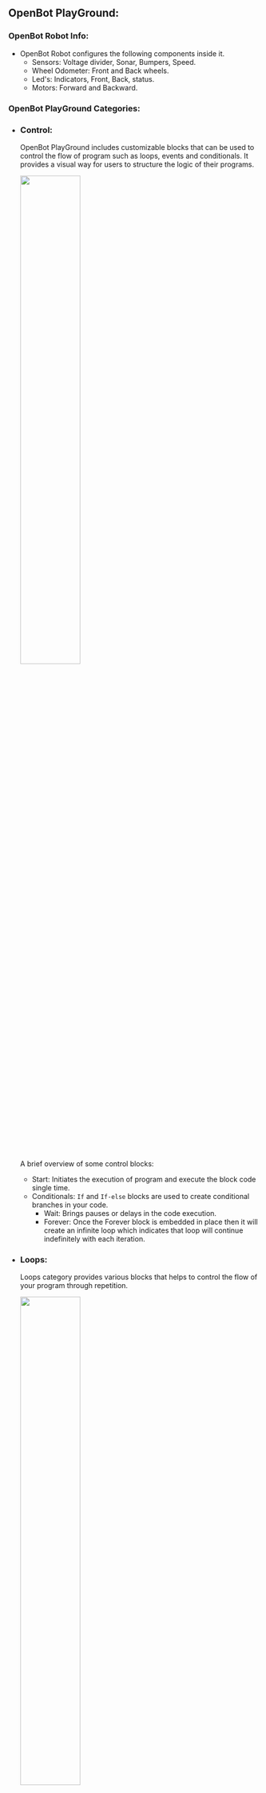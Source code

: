 ## OpenBot PlayGround:

### OpenBot Robot Info:

- OpenBot Robot configures the following components inside it.
    - Sensors: Voltage divider, Sonar, Bumpers, Speed.
    - Wheel Odometer: Front and Back wheels.
    - Led's: Indicators, Front, Back, status.
    - Motors: Forward and Backward.

### OpenBot PlayGround Categories:

- ### Control:

  OpenBot PlayGround includes customizable blocks that can be used to control the flow of program such as loops, events
  and conditionals. It provides a visual way for users to structure the logic of their programs.

    <img src="../../../../docs/images/playground_blockly_control.jpg" height="50%" width="50%"/>

  A brief overview of some control blocks:
    - Start: Initiates the execution of program and execute the block code single time.
    - Conditionals: ``If`` and ``If-else`` blocks are used to create conditional branches in your code.
        - Wait: Brings pauses or delays in the code execution.
        - Forever: Once the Forever block is embedded in place then it will create an infinite loop which indicates that
          loop will continue indefinitely with each iteration.

- ### Loops:

  Loops category provides various blocks that helps to control the flow of your program through repetition.

     <img src="../../../../docs/images/playground_blockly_loops.jpg" height="50%" width="50%"/>

  Some loop blocks examples are listed here below:

    - Repeat: The ``Repeat`` block enables you to define the number of iterations for a set of blocks to be executed.
    - While: The ``While`` block continues executing a set of blocks as long as a specified condition remains true.

- ### Operators:

  Operators allow you to perform several operations or calculations within your program. The blocks allow you to build
  complex expressions and conditions according to the requirement.

  <img src="../../../../docs/images/playground_operator_blocks.jpg" height="50%" width="50%"/>

  Here are some common types of operators that you might find in OpenBot PlayGround:

    - Arithmetic: Addition, subtraction, multiplication, division, and other arithmetic operations are available in this
      category.
    - Math Operators: Blocks like "Power," "Square Root," and "Random Fraction" are used to perform more advanced
      mathematical computations.


- ### Variables:

  Variables are used for data storage within your blocks and inside variables category blocks allow you to declare, set,
  change and manipulate variables.The concept of variables in OpenBot PlayGround help you to manage and manipulate data
  in your programs.

  <img src="../../../../docs/images/playground_variable_blocks.jpg" height="50%" width="50%"/>

  Have a look on some Variable block examples:

    - Set: Set Variable block is going to assign a value to a variable.
    - Change: It will help you to modify the value of an existing variable.

- ### Lights:

  Lights are another type of category that is provided by OpenBot PlayGround which helps to make the use of indicators
  and can set the values of brightness dynamically.

  <img src="../../../../docs/images/playground_light_blocks.jpg" height="50%" width="50%"/>

  Below are some examples:
    - Indicators: Block used to enable indicators by turning them ON/OFF.
    - Brightness: used to set the brightness of tail and head LED by taking dynamic values.

  NOTE: Keeping the brightness at zero will make the brightness mode OFF and if the brightness is at the highest point
  ie.100 will turn ON the brightness mode.

- ### Controller:

  Certainly! When selecting a mode within the controller block, it will be applied uniformly across all other fragments
  within the OpenBot robot app.

  <img src="../../../../docs/images/playground_controller_blocks.jpg" height="50%" width="50%"/>

  Below are the examples of Controller Block:

    - Switch Controller: It helps you to choose the Controller method by either Gamepad or Phone.
    - Drive Mode: It helps you to switch the Drive Mode by either Joystick or Game or dual.

   <p style="color:yellow ">TIP: If you are selecting Phone as a controller then drive mode automatically sets to dual in robot app irrespective of block chosen drive mode. </p>

- ### Sound:

  Sound Blocks can be utilized to play sound for drive modes and robot static speed.

  <img src="../../../../docs/images/playground_sound_blocks.jpg" height="50%" width="50%"/>

  Let's have some examples:

    - Speed: Helps you to play the sound as slow, medium and fast.
    - Mode: Helps you to play the sound as dual, joystick or game.

- ### Sensors:

  Sensors are the blocks which are going to return different readings for OpenBot condition and environment status .

  <img src="../../../../docs/images/playground_sensors_blocks.jpg" height="50%" width="50%"/>

  Overview:
    - Phone Sensors: Help to measure Gyroscope,Acceleration, and Magnetic readings at different axis(3-Dimensional).
    - Car Sensors: Help to provide the different readings like Sonar, Speed. Also, it will check if bumper gets collide
      with an obstacle.

- ### Movement:

  As the name suggests it is responsible for the movement of Robot at any speed and in any direction and the speed limit
  is 0-255.

  <img src="../../../../docs/images/playground_movement_blocks.jpg" height="50%" width="50%"/>

  Let's have some examples:

    - Set speed: Helps to set the speed as slow, medium and fast.
    - Move: Helps to make the movement in forward or backward and left or right direction at required speed.

  Key Points:
    - if the left speed value is set lower than the right, the robot will move counterclockwise, or vice versa.
    - If you equalize the left and right speeds, it will move straight.
    - Setting a positive value on the left and a negative value on the right will cause the robot to spin.


- ### Artificial Intelligence(AI):

  OpenBot Playground provides another important category named Artificial Intelligence which further configures many
  features such as Object Tracking, Autopilot, Point Goal Navigation.

  <img src="../../../../docs/images/playground_ai_blocks.jpg" height="50%" width="50%"/>

  Lets understand this concept by some examples of blocks:
    - ``Object Tracking``: Its primary function revolves around detecting objects. This AI fragment allows you to pick
      any
      object for tracking. Depending on your phone's performance, you have the flexibility to choose an object detector
      model. By default, this block comes equipped with the "MobileNetV1-300" model. Additionally, you have the option
      to manually add any model of your choice.
    - ``AutoPilot``: This snippet is also available through OpenBot Playground, utilizing data collection, wherein a
      pre-trained
      dataset (ML model CIL-Mobile-Cmd) is already integrated. Subsequently, the camera fragment is displayed on the
      screen,
      initiating the tracking of the captured path.
    - ``Point Goal Navigation``: The primary objective of this block is to reach a designated point through navigation.
      You can
      configure the forward and left values in 3-dimensional view using the navigation models within it. When the
      project is
      executed on a phone, the point navigation fragment will be displayed on the screen with an Augmented Reality (AR)
      view. Subsequently, the robot will initiate movement until it successfully reaches the goal.

   <p style="color: yellow"> TIP: If you've incorporated an external modal, ensure to enable AutoSync in the playground. This feature will assist you in display newly added model in block and verifying the availability and successful download of the modal in robot app.</p>

- ### Advanced Artificial Intelligence(AI):

  The OpenBotPlayground introduces several advancements, featuring an Advanced Artificial Intelligence (AI) that offers
  modular blocks for detection and autopilot functionality

  <img src="../../../../docs/images/playground_advance_ai_blocks.jpg" height="50%" width="50%"/>

  #### Multiple Detection Block:

    - This advanced module is designed for object tracking, accommodating various classes such as a person, car, book,
      traffic light, etc. The identification of the object is carried out by the integrated AI model. The functionality
      of this module is contingent upon the specified conditions.
    - The block is designed to enable multiple object detections, initializing the process for the specified class. Once
      the chosen class is detected, the robot will execute all tasks outlined in the subsequent 'do' statement. If the
      specified class is not detected within the defined number of continuous frames, the robot will proceed to execute
      the tasks specified in the subsequent ``do`` statement. The block can be use multiple times within the playground
      for different classes as well. 

